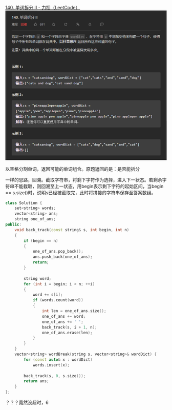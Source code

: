[140. 单词拆分 II - 力扣（LeetCode）](https://leetcode.cn/problems/word-break-ii/)
![image.png](https://raw.githubusercontent.com/ren77281/pigco-image/main/img/20230525185906.png)

以空格分割单词，返回可能的单词组合。原题返回的是：是否能拆分

一样的思路，回溯。截取字符串，将剩下字符作为选择，进入下一状态。若剩余字符串不能截取，则回溯至上一状态，用begin表示剩下字符的起始区间，当begin == s.size()时，说明s已经被截取完，此时将拼接的字符串保存至答案数组。
```cpp
class Solution {
    set<string> words;
    vector<string> ans;
    string one_of_ans;
public:
    void back_track(const string& s, int begin, int n)
    {
        if (begin == n)
        {
            one_of_ans.pop_back();
            ans.push_back(one_of_ans);
            return;
        }

        string word;
        for (int i = begin; i < n; ++i)
        {
            word += s[i];
            if (words.count(word))
            {
                int len = one_of_ans.size();
                one_of_ans += word;
                one_of_ans += ' ';
                back_track(s, i + 1, n);
                one_of_ans.erase(len);
            }
        }
    }
    vector<string> wordBreak(string s, vector<string>& wordDict) {
        for (const auto& x : wordDict)
            words.insert(x);

        back_track(s, 0, s.size());
        return ans;
    }
};
```

？？？竟然没超时，6